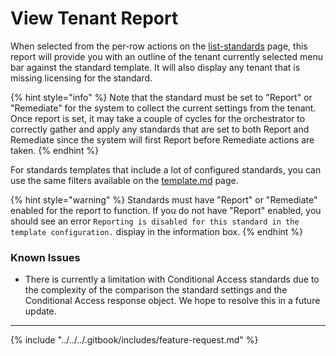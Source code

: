 # View Tenant Report

When selected from the per-row actions on the [list-standards](list-standards/ "mention") page, this report will provide you with an outline of the tenant currently selected menu bar against the standard template. It will also display any tenant that is missing licensing for the standard.

{% hint style="info" %}
Note that the standard must be set to "Report" or "Remediate" for the system to collect the current settings from the tenant. Once report is set, it may take a couple of cycles for the orchestrator to correctly gather and apply any standards that are set to both Report and Remediate since the system will first Report before Remediate actions are taken.
{% endhint %}

For standards templates that include a lot of configured standards, you can use the same filters available on the [template.md](template.md "mention") page.

{% hint style="warning" %}
Standards must have "Report" or "Remediate" enabled for the report to function. If you do not have "Report" enabled, you should see an error `Reporting is disabled for this standard in the template configuration.` display in the information box.
{% endhint %}

### Known Issues

* There is currently a limitation with Conditional Access standards due to the complexity of the comparison the standard settings and the Conditional Access response object. We hope to resolve this in a future update.

***

{% include "../../../.gitbook/includes/feature-request.md" %}

